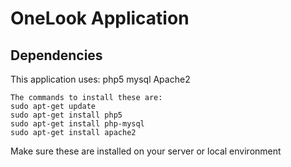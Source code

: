 # OneLook Application

## Dependencies
This application uses:
php5
mysql
Apache2
```
The commands to install these are:
sudo apt-get update
sudo apt-get install php5
sudo apt-get install php-mysql
sudo apt-get install apache2
```

Make sure these are installed on your server or local environment
